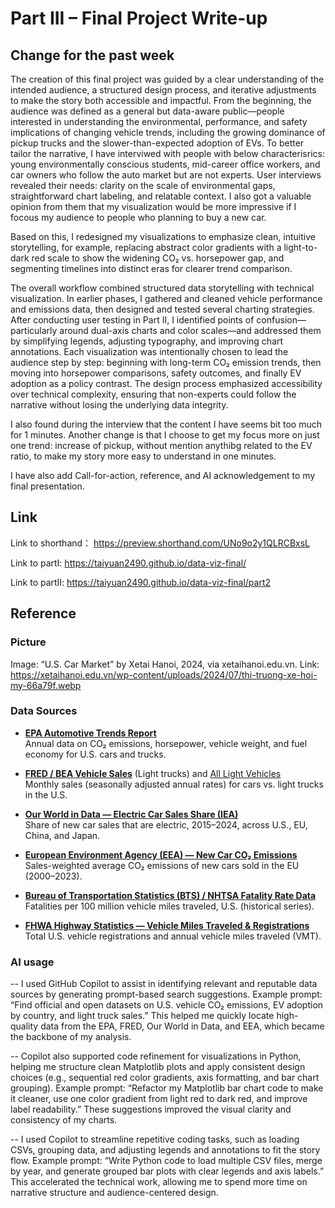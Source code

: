 # Part III – Final Project Write-up

## Change for the past week
The creation of this final project was guided by a clear understanding of the intended audience, a structured design process, and iterative adjustments to make the story both accessible and impactful. From the beginning, the audience was defined as a general but data-aware public—people interested in understanding the environmental, performance, and safety implications of changing vehicle trends, including the growing dominance of pickup trucks and the slower-than-expected adoption of EVs. To better tailor the narrative, I have interviwed with people with below characterisrics: young environmentally conscious students, mid-career office workers, and car owners who follow the auto market but are not experts. User interviews revealed their needs: clarity on the scale of environmental gaps, straightforward chart labeling, and relatable context. I also got a valuable opinion from them that my visualization would be more impressive if I focous my audience to people who planning to buy a new car.

Based on this, I redesigned my visualizations to emphasize clean, intuitive storytelling, for example, replacing abstract color gradients with a light-to-dark red scale to show the widening CO₂ vs. horsepower gap, and segmenting timelines into distinct eras for clearer trend comparison.

The overall workflow combined structured data storytelling with technical visualization. In earlier phases, I gathered and cleaned vehicle performance and emissions data, then designed and tested several charting strategies. After conducting user testing in Part II, I identified points of confusion—particularly around dual-axis charts and color scales—and addressed them by simplifying legends, adjusting typography, and improving chart annotations. Each visualization was intentionally chosen to lead the audience step by step: beginning with long-term CO₂ emission trends, then moving into horsepower comparisons, safety outcomes, and finally EV adoption as a policy contrast. The design process emphasized accessibility over technical complexity, ensuring that non-experts could follow the narrative without losing the underlying data integrity.

I also found during the interview that the content I have seems bit too much for 1 minutes. Another change is that I choose to get my focus more on just one trend: increase of pickup, without mention anythibg related to the EV ratio, to make my story more easy to understand in one minutes.

I have also add Call-for-action, reference, and AI acknowledgement to my final presentation.


## Link
Link to shorthand： https://preview.shorthand.com/UNo9o2y1QLRCBxsL

Link to partI: https://taiyuan2490.github.io/data-viz-final/

Link to partII: https://taiyuan2490.github.io/data-viz-final/part2


## Reference
### Picture 
Image: “U.S. Car Market” by Xetai Hanoi, 2024, via xetaihanoi.edu.vn.
Link: https://xetaihanoi.edu.vn/wp-content/uploads/2024/07/thi-truong-xe-hoi-my-66a79f.webp

### Data Sources

- **[EPA Automotive Trends Report](https://www.epa.gov/automotive-trends/explore-automotive-trends-data)**  
  Annual data on CO₂ emissions, horsepower, vehicle weight, and fuel economy for U.S. cars and trucks.

- **[FRED / BEA Vehicle Sales](https://fred.stlouisfed.org/series/LTRUCKSA)** (Light trucks) and [All Light Vehicles](https://fred.stlouisfed.org/series/ALTSALES)  
  Monthly sales (seasonally adjusted annual rates) for cars vs. light trucks in the U.S.

- **[Our World in Data — Electric Car Sales Share (IEA)](https://ourworldindata.org/grapher/electric-car-sales-share)**  
  Share of new car sales that are electric, 2015–2024, across U.S., EU, China, and Japan.

- **[European Environment Agency (EEA) — New Car CO₂ Emissions](https://www.eea.europa.eu/data-and-maps/data/co2-cars-emission-18)**  
  Sales-weighted average CO₂ emissions of new cars sold in the EU (2000–2023).

- **[Bureau of Transportation Statistics (BTS) / NHTSA Fatality Rate Data](https://www.bts.gov/content/traffic-fatalities-and-rates)**  
  Fatalities per 100 million vehicle miles traveled, U.S. (historical series).

- **[FHWA Highway Statistics — Vehicle Miles Traveled & Registrations](https://www.fhwa.dot.gov/policyinformation/statistics.cfm)**  
  Total U.S. vehicle registrations and annual vehicle miles traveled (VMT).

### AI usage
-- I used GitHub Copilot to assist in identifying relevant and reputable data sources by generating prompt-based search suggestions.
Example prompt: “Find official and open datasets on U.S. vehicle CO₂ emissions, EV adoption by country, and light truck sales.”
This helped me quickly locate high-quality data from the EPA, FRED, Our World in Data, and EEA, which became the backbone of my analysis.

-- Copilot also supported code refinement for visualizations in Python, helping me structure clean Matplotlib plots and apply consistent design choices (e.g., sequential red color gradients, axis formatting, and bar chart grouping).
Example prompt: “Refactor my Matplotlib bar chart code to make it cleaner, use one color gradient from light red to dark red, and improve label readability.”
These suggestions improved the visual clarity and consistency of my charts.

-- I used Copilot to streamline repetitive coding tasks, such as loading CSVs, grouping data, and adjusting legends and annotations to fit the story flow.
Example prompt: “Write Python code to load multiple CSV files, merge by year, and generate grouped bar plots with clear legends and axis labels.”
This accelerated the technical work, allowing me to spend more time on narrative structure and audience-centered design.

  
